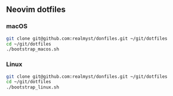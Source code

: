 ## Neovim dotfiles

### macOS
```bash
git clone git@github.com:realmyst/donfiles.git ~/git/dotfiles
cd ~/git/dotfiles
./bootstrap_macos.sh
```

### Linux
```bash
git clone git@github.com:realmyst/donfiles.git ~/git/dotfiles
cd ~/git/dotfiles
./bootstrap_linux.sh
```
